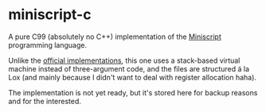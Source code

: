 # miniscript-c

A pure C99 (absolutely no C++) implementation of the [Miniscript](https://miniscript.org/) programming language.

Unlike the [official implementations](https://github.com/joestrout/miniscript), this one uses a stack-based virtual machine instead of three-argument code, and the files are structured á la Lox (and mainly because I didn't want to deal with register allocation haha).

The implementation is not yet ready, but it's stored here for backup reasons and for the interested.
